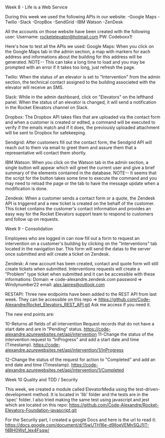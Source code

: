 Week 8 - Life is a Web Service

During this week we used the following APIs in our website: -Google Maps -Twilio -Slack -DropBox -SendGrid -IBM Watson -ZenDesk

All the accounts on those website have been created with the following user: Username: rocketelevator@hotmail.com PW: Codeboxx1!

Here's how to test all the APIs we used: Google Maps: When you click on the Google Maps tab in the admin section, a map with markers for each address and informations about the building for this address will be generated. NOTE-- This can take a long time to load and you may be prompted with an error if it takes too long, just refresh the page.

Twilio: When the status of an elevator is set to "Intervention" from the admin section, the technical contact assigned to the building associated with the elevator will receive an SMS.

Slack: While in the admin dashboard, click on "Elevators" on the lefthand panel. When the status of an elevator is changed, it will send a notification in the Rocket Elevators channel on Slack.

Dropbox: The Dropbox API takes files that are uploaded via the contact form and when a customer is created or edited, a command will be executed to verify if the emails match and if it does, the previously uploaded attachment will be sent to Dropbox for safekeeping.

Sendgrid: After customers fill out the contact form, the Sendgrid API will reach out to them via email to greet them and assure them that a representative will contact them shortly.

IBM Watson: When you click on the Watson tab in the admin section, a single button will appear which will greet the current user and give a brief summary of the elements contained in the database. NOTE-- It seems that the script for the button takes some time to execute the command and you may need to reload the page or the tab to have the message update when a modification is done.

Zendesk: When a customer sends a contact form or a quote, the Zendesk API is triggered and a new ticket is created on the behalf of the customer. This ticket contains the customer's contact information and provides an easy way for the Rocket Elevators support team to respond to customers and follow up on requests.

Week 9 - Consolidation

Employees who are logged in can now fill out a form to request an intervention on a customer's building by clicking on the "Interventions" tab located in the navigation bar. This form will send the datas to the server once submitted and will create a ticket on Zendesk.

Zendesk: A new account has been created, contact and quote form will still create tickets when submitted. Interventions requests will create a "Problem" type ticket when submitted and it can be accessible with these informations: Domain => code-alexandre.zendesk.com password => Windynumber22 email: alex.lapres@outlook.com

RESTAPI: Three new endpoints have been added to the REST API from last week. They can be accessible on this repo => 
https://github.com/Code-Alexandre/Rocket_Elevators_REST_API.git Ask me access if you need it.


The new end points are:

10-Returns all fields of all intervention Request records that do not have a start date and are in "Pending" status.
https://code-alexandre.azurewebsites.net/api/intervention
11-Change the status of the intervention request to "InProgress" and add a start date and time (Timestamp). 
https://code-alexandre.azurewebsites.net/api/intervention/1/InProgress

12-Change the status of the request for action to "Completed" and add an end date and time (Timestamp). 
https://code-alexandre.azurewebsites.net/api/intervention/1/Completed

Week 10 Quality and TDD / Security

This week, we created a module called ElevatorMedia using the test-driven-development method. It is located in 'lib' folder and the tests are in the 'spec' folder. I also tried making the same test using javascript and jest which are located on this repo: https://github.com/Code-Alexandre/Rocket-Elevators-Foundation-javascript.git

For the Security part, I created a google Docs and here is the url to read it: https://docs.google.com/document/d/15wUTH16e-d9lIoeVEMnSQJ1IT-f4BH0Wsf_lex4Fsqw/
